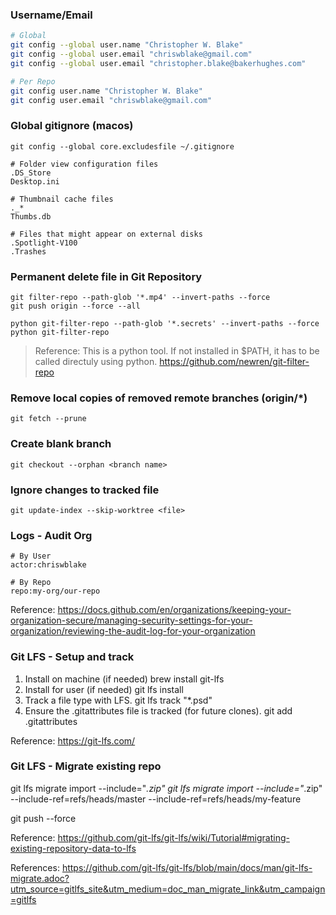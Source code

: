 

### Username/Email
```bash
# Global
git config --global user.name "Christopher W. Blake"
git config --global user.email "chriswblake@gmail.com"
git config --global user.email "christopher.blake@bakerhughes.com"

# Per Repo
git config user.name "Christopher W. Blake"
git config user.email "chriswblake@gmail.com"
```

### Global gitignore (macos)
```
git config --global core.excludesfile ~/.gitignore
```

```
# Folder view configuration files
.DS_Store
Desktop.ini

# Thumbnail cache files
._*
Thumbs.db

# Files that might appear on external disks
.Spotlight-V100
.Trashes
```

### Permanent delete file in Git Repository
```
git filter-repo --path-glob '*.mp4' --invert-paths --force
git push origin --force --all
```

```
python git-filter-repo --path-glob '*.secrets' --invert-paths --force
python git-filter-repo
```
> Reference: This is a python tool. If not installed in $PATH, it has to be called directuly using python.
https://github.com/newren/git-filter-repo

### Remove local copies of removed remote branches (origin/*)
```
git fetch --prune
```

### Create blank branch
```
git checkout --orphan <branch name>
```

### Ignore changes to tracked file
```
git update-index --skip-worktree <file>
```

### Logs - Audit Org
```
# By User
actor:chriswblake

# By Repo
repo:my-org/our-repo
```

Reference: https://docs.github.com/en/organizations/keeping-your-organization-secure/managing-security-settings-for-your-organization/reviewing-the-audit-log-for-your-organization

### Git LFS - Setup and track

1. Install on machine (if needed)
brew install git-lfs
1. Install for user (if needed)
git lfs install
1. Track a file type with LFS.
git lfs track "*.psd"
1. Ensure the .gitattributes file is tracked (for future clones).
git add .gitattributes

Reference: https://git-lfs.com/

### Git LFS  - Migrate existing repo

git lfs migrate import --include="*.zip"
git lfs migrate import --include="*.zip" --include-ref=refs/heads/master --include-ref=refs/heads/my-feature

git push --force


Reference: https://github.com/git-lfs/git-lfs/wiki/Tutorial#migrating-existing-repository-data-to-lfs

References: https://github.com/git-lfs/git-lfs/blob/main/docs/man/git-lfs-migrate.adoc?utm_source=gitlfs_site&utm_medium=doc_man_migrate_link&utm_campaign=gitlfs